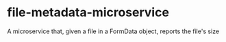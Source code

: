 # file-metadata-microservice
A microservice that, given a file in a FormData object, reports the file's size
